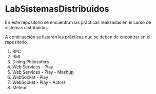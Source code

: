 # LabSistemasDistribuidos
En este repositorio se encuentran las prácticas realizadas en el curso de sistemas distribuidos.

A continuación se listarán las prácticas que se deben de encontrar en el repositorio.

1. RPC
2. RMI
3. Dining Philosofers
4. Web Services - Play
5. Web Services - Play - Mashup
6. WebSocket - Play
7. WebSocket - Play - Actors
8. Meteor
